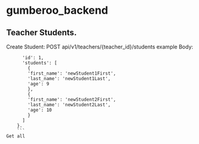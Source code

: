 # gumberoo_backend

## Teacher Students. 
Create Student: POST api/v1/teachers/{teacher_id}/students
example Body:   
``` data = {
      'id': 1,
      'students': [
        {
        'first_name': 'newStudent1First',
        'last_name': 'newStudent1Last',
        'age': 9
        },
        {
        'first_name': 'newStudent2First',
        'last_name': 'newStudent2Last',
        'age': 10
        }
      ]
    }.
    ```
Get all
